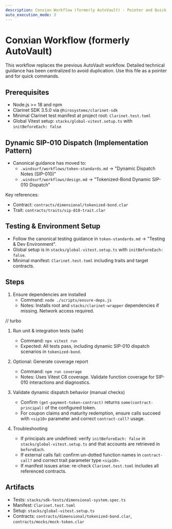 ```yaml
---
description: Conxian Workflow (formerly AutoVault) - Pointer and Quick Actions
auto_execution_mode: 3
---
```


# Conxian Workflow (formerly AutoVault)

This workflow replaces the previous AutoVault workflow. Detailed technical guidance has been centralized to avoid duplication. Use this file as a pointer and for quick commands.

## Prerequisites

- Node.js >= 18 and npm
- Clarinet SDK 3.5.0 via `@hirosystems/clarinet-sdk`
- Minimal Clarinet test manifest at project root: `Clarinet.test.toml`
- Global Vitest setup: `stacks/global-vitest.setup.ts` with `initBeforeEach: false`

## Dynamic SIP-010 Dispatch (Implementation Pattern)

- Canonical guidance has moved to:
  - `.windsurf/workflows/token-standards.md` → "Dynamic Dispatch Notes (SIP-010)"
  - `.windsurf/workflows/design.md` → "Tokenized-Bond Dynamic SIP-010 Dispatch"

Key references:
- Contract: `contracts/dimensional/tokenized-bond.clar`
- Trait: `contracts/traits/sip-010-trait.clar`

## Testing & Environment Setup

- Follow the canonical testing guidance in `token-standards.md` → "Testing & Dev Environment".
- Global setup is in `stacks/global-vitest.setup.ts` with `initBeforeEach: false`.
- Minimal manifest: `Clarinet.test.toml` including traits and target contracts.

## Steps

1. Ensure dependencies are installed
   - Command: `node ./scripts/ensure-deps.js`
   - Notes: Installs root and `stacks/clarinet-wrapper` dependencies if missing. Network access required.

// turbo
1. Run unit & integration tests (safe)
   - Command: `npx vitest run`
   - Expected: All tests pass, including dynamic SIP-010 dispatch scenarios in `tokenized-bond`.

1. Optional: Generate coverage report
   - Command: `npm run coverage`
   - Notes: Uses Vitest C8 coverage. Validate function coverage for SIP-010 interactions and diagnostics.

1. Validate dynamic dispatch behavior (manual checks)
   - Confirm `(get-payment-token-contract)` returns `some(contract-principal)` of the configured token.
   - For coupon claims and maturity redemption, ensure calls succeed with `<sip10>` parameter and correct `contract-call?` usage.

1. Troubleshooting
   - If principals are undefined: verify `initBeforeEach: false` in `stacks/global-vitest.setup.ts` and that accounts are retrieved in `beforeEach`.
   - If external calls fail: confirm un-dotted function names in `contract-call?` and correct trait parameter type `<sip10>`.
   - If manifest issues arise: re-check `Clarinet.test.toml` includes all referenced contracts.

## Artifacts

- Tests: `stacks/sdk-tests/dimensional-system.spec.ts`
- Manifest: `Clarinet.test.toml`
- Setup: `stacks/global-vitest.setup.ts`
- Contracts: `contracts/dimensional/tokenized-bond.clar`, `contracts/mocks/mock-token.clar`
